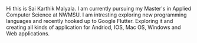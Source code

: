 Hi this is Sai Karthik Malyala. I am currently pursuing my Master's in Applied Computer Science at NWMSU. I am intresting exploring new programming languages and recently hooked up to Google Flutter. Exploring it and creating all kinds of application for Andriod, IOS, Mac OS, Windows and Web applications.
